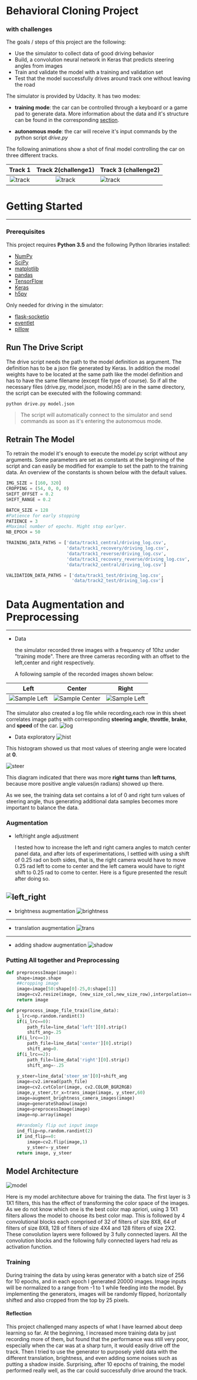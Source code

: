 
# **Behavioral Cloning Project**

 ### **with challenges**

The goals / steps of this project are the following:
* Use the simulator to collect data of good driving behavior
* Build, a convolution neural network in Keras that predicts steering angles from images
* Train and validate the model with a training and validation set
* Test that the model successfully drives around track one without leaving the road

The simulator is provided by Udacity. It has two modes:
* **training mode**: the car can be controlled through a keyboard or a game pad to generate data. More information about the data and it's structure can be found in the corresponding [section](https://github.com/pkern90/behavioral-cloning/blob/master/README.md#data). 

* **autonomous mode**: the car will receive it's input commands by the python script *drive.py*

The following animations show a shot of final model controlling the car on three different tracks.

Track 1               | Track 2(challenge1)   | Track 3 (challenge2)
:--------------------:|:---------------------:|:----------------------
![track](track1.gif)  |![track](track2.gif)   |![track](track3.gif)

# Getting Started
---
### Prerequisites

This project requires **Python 3.5** and the following Python libraries installed:

- [NumPy](http://www.numpy.org/)
- [SciPy](https://www.scipy.org/)
- [matplotlib](http://matplotlib.org/)
- [pandas](http://pandas.pydata.org/)
- [TensorFlow](http://tensorflow.org)
- [Keras](https://keras.io/)
- [h5py](http://www.h5py.org/)

Only needed for driving in the simulator:

- [flask-socketio](https://flask-socketio.readthedocs.io/en/latest/)
- [eventlet](http://eventlet.net/)
- [pillow](https://python-pillow.org/)



## Run The Drive Script

The drive script needs the path to the model definition as argument. The definition has to be a json file generated by Keras. In addition the model weights have to be located at the same path like the model definition and has to have the same filename (except file type of course). So if all the necessary files (drive.py, model.json, model.h5) are in the same directory, the script can be executed with the following command:

```
python drive.py model.json
```
>The script will automatically connect to the simulator and send commands as soon as it's entering the autonomous mode.

## Retrain The Model

To retrain the model it's enough to execute the model.py script without any arguments. Some parameters are set as constants at the beginning of the script and can easily be modified for example to set the path to the training data. An overview of the constants is shown below with the default values.


```python
IMG_SIZE = [160, 320]
CROPPING = (54, 0, 0, 0)
SHIFT_OFFSET = 0.2
SHIFT_RANGE = 0.2

BATCH_SIZE = 128
#Patience for early stopping
PATIENCE = 3
#Maximal number of epochs. Might stop earlyer.
NB_EPOCH = 50

TRAINING_DATA_PATHS = ['data/track1_central/driving_log.csv',
                       'data/track1_recovery/driving_log.csv',
                       'data/track1_reverse/driving_log.csv',
                       'data/track1_recovery_reverse/driving_log.csv',
                       'data/track2_central/driving_log.csv']

VALIDATION_DATA_PATHS = ['data/track1_test/driving_log.csv',
                         'data/track2_test/driving_log.csv']
```

# Data Augmentation and Preprocessing
---
* Data

  the simulator recorded three images with a frequency of 10hz under "training mode". There are three cameras recording with an offset to the left,center and right respectively. 

  A following sample of the recorded images shown below:
  

Left                                   |  Center                   |  Right
:-------------------------------------:|:-----------------------------------------:|:-------------------------------------:
![Sample Left](./examples/left_img.jpg) | ![Sample Center](./examples/center_img.jpg)|![Sample Left](./examples/right_img.jpg)

The simulator also created a log file while recording,each row in this sheet correlates image paths with corresponding **steering angle**, **throttle**, **brake**, and **speed** of the car. 
![log](./examples/sample_log.jpg)

* Data exploratory
![hist](./examples/hist_img.jpg)

This histogram showed us that most values of steering angle were located at **0**.


![steer](./examples/steer_img.jpg)

This diagram indicated that there was more **right turns** than **left turns**, because more positive angle values(in radians) showed up there. 

As we see, the training data set contains a lot of 0 and right turn values of steering angle, thus generating additional data samples becomes more important to balance the data.

### Augmentation

* left/right angle adjustment

    I tested how to increase the left and right camera angles to match center panel data, and after lots of experimentations, I settled with using a shift of 0.25 rad on both sides, that is, the right camera would have to move 0.25 rad left to come to center and the left camera would have to right shift to 0.25 rad to come to center. Here is a figure presented the result after doing so.

![left_right](./examples/steer_lr.jpg)
---

* brightness augmentation
![brightness](./examples/brightness.jpg)
---


* translation augmentation
![trans](./examples/trans.jpg)
---



* adding shadow augmentation
![shadow](./examples/shadow.jpg)

### Putting All together and  Preprocessing


```python
def preprocessImage(image):
    shape=image.shape
    ##cropping image
    image=image[50:shape[0]-25,0:shape[1]]
    image=cv2.resize(image, (new_size_col,new_size_row),interpolation=cv2.INTER_AREA)
    return image

def preprocess_image_file_train(line_data):
    i_lrc=np.random.randint(3)
    if(i_lrc==0):
        path_file=line_data['left'][0].strip()
        shift_ang=.25
    if(i_lrc==1):
        path_file=line_data['center'][0].strip()
        shift_ang=0.
    if(i_lrc==2):
        path_file=line_data['right'][0].strip()
        shift_ang=-.25
        
    y_steer=line_data['steer_sm'][0]+shift_ang
    image=cv2.imread(path_file)
    image=cv2.cvtColor(image, cv2.COLOR_BGR2RGB)
    image,y_steer,tr_x=trans_image(image, y_steer,60)
    image=augment_brightness_camera_images(image)
    image=generateShadow(image)
    image=preprocessImage(image)
    image=np.array(image)
    
    ##randomly flip out input image
    ind_flip=np.random.randint(2)
    if ind_flip==0:
        image=cv2.flip(image,1)
        y_steer=-y_steer
    return image, y_steer
```

## Model Architecture
![model](./examples/model.jpg)

Here is my model architecture above for training the data. The first layer is 3 1X1 filters, this has the effect of transforming the color space of the images. As we do not know which one is the best color map apriori, using 3 1X1 filters allows the model to choose its best color map. This is followed by 4 convolutional blocks each comprised of 32 of filters of size 8X8, 64 of filters of size 8X8, 128 of filters of size 4X4 and 128 filters of size 2X2. These convolution layers were followed by 3 fully connected layers. All the convolution blocks and the following fully connected layers had relu as activation function.

### Training
During training the data by using keras generator with a batch size of 256 for 10 epochs, and in each epoch I generated 20000 images. Image inputs will be normalized to a range from -1 to 1 while feeding into the model. By implementing the generators, images will be randomly flipped, horizontally shifted and also cropped from the top by 25 pixels.

#### Reflection
This project challenged many aspects of what I have learned about deep learning so far. At the beginning, I increased more training data by just recording more of them, but found that the performance was still very poor, especially when the car was at a sharp turn, it would easily drive off the track. Then I tried to use the generator to purposely yield data with the different translation, brightness, and even adding some noises such as putting a shadow inside. Surprising, after 10 epochs of training, the model performed really well, as the car could successfully drive around the track.


```python

```
